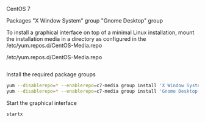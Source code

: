 
CentOS 7

Packages
"X Window System" group
"Gnome Desktop" group

To install a graphical interface on top of a minimal Linux installation, mount the installation media in a directory as configured in the  /etc/yum.repos.d/CentOS-Media.repo

 /etc/yum.repos.d/CentOS-Media.repo
 
```

```

Install the required package groups

``` bash
yum --disablerepo=* --enablerepo=c7-media group install 'X Window System'
yum --disablerepo=* --enablerepo=c7-media group install 'Gnome Desktop'
```

Start the graphical interface

``` bash
startx
```
